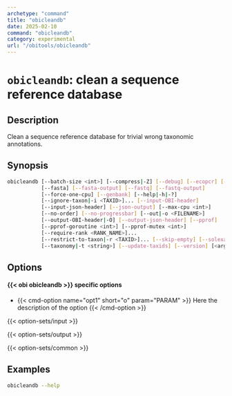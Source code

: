 ```yaml
---
archetype: "command"
title: "obicleandb"
date: 2025-02-10
command: "obicleandb"
category: experimental
url: "/obitools/obicleandb"
---
```


# `obicleandb`: clean a sequence reference database

## Description 

Clean a sequence reference database for trivial wrong taxonomic annotations.

## Synopsis

```bash
obicleandb [--batch-size <int>] [--compress|-Z] [--debug] [--ecopcr] [--embl]
           [--fasta] [--fasta-output] [--fastq] [--fastq-output]
           [--force-one-cpu] [--genbank] [--help|-h|-?]
           [--ignore-taxon|-i <TAXID>]... [--input-OBI-header]
           [--input-json-header] [--json-output] [--max-cpu <int>]
           [--no-order] [--no-progressbar] [--out|-o <FILENAME>]
           [--output-OBI-header|-O] [--output-json-header] [--pprof]
           [--pprof-goroutine <int>] [--pprof-mutex <int>]
           [--require-rank <RANK_NAME>]...
           [--restrict-to-taxon|-r <TAXID>]... [--skip-empty] [--solexa]
           [--taxonomy|-t <string>] [--update-taxids] [--version] [<args>]
```

## Options

#### {{< obi obicleandb >}} specific options

- {{< cmd-option name="opt1" short="o" param="PARAM" >}}
  Here the description of the option
  {{< /cmd-option >}}

{{< option-sets/input >}}

{{< option-sets/output >}}

{{< option-sets/common >}}

## Examples

```bash
obicleandb --help
```
